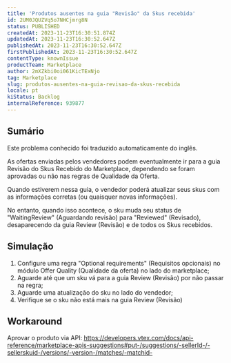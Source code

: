 ```yaml
---
title: 'Produtos ausentes na guia "Revisão" da Skus recebida'
id: 2UM0JQUZVq5o7NHCjmrg8N
status: PUBLISHED
createdAt: 2023-11-23T16:30:51.874Z
updatedAt: 2023-11-23T16:30:52.647Z
publishedAt: 2023-11-23T16:30:52.647Z
firstPublishedAt: 2023-11-23T16:30:52.647Z
contentType: knownIssue
productTeam: Marketplace
author: 2mXZkbi0oi061KicTExNjo
tag: Marketplace
slug: produtos-ausentes-na-guia-revisao-da-skus-recebida
locale: pt
kiStatus: Backlog
internalReference: 939877
---
```


## Sumário

<div class="alert alert-info">
  <p>Este problema conhecido foi traduzido automaticamente do inglês.</p>
</div>


As ofertas enviadas pelos vendedores podem eventualmente ir para a guia Revisão do Skus Recebido do Marketplace, dependendo se foram aprovadas ou não nas regras de Qualidade da Oferta.

Quando estiverem nessa guia, o vendedor poderá atualizar seus skus com as informações corretas (ou quaisquer novas informações).

No entanto, quando isso acontece, o sku muda seu status de "WaitingReview" (Aguardando revisão) para "Reviewed" (Revisado), desaparecendo da guia Review (Revisão) e de todos os Skus recebidos.

## Simulação



1. Configure uma regra "Optional requirements" (Requisitos opcionais) no módulo Offer Quality (Qualidade da oferta) no lado do marketplace;
2. Aguarde até que um sku vá para a guia Review (Revisão) por não passar na regra;
3. Aguarde uma atualização do sku no lado do vendedor;
4. Verifique se o sku não está mais na guia Review (Revisão)



## Workaround


Aprovar o produto via API: https://developers.vtex.com/docs/api-reference/marketplace-apis-suggestions#put-/suggestions/-sellerId-/-sellerskuid-/versions/-version-/matches/-matchid-





